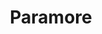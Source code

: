---
title: Paramore
crosslinks:
- popheads
- gatekeeping
- livven
- place
- greenday
- namethatcar
- SampleSize
- gorillaz
- Blink182
- MadeMeSmile
- 33li4hl
- NegativeWithGold
- xkcd
- jfdisc
- ProCSS
- hiphopheads
- PKA
- ronswanson
- vinyl
---